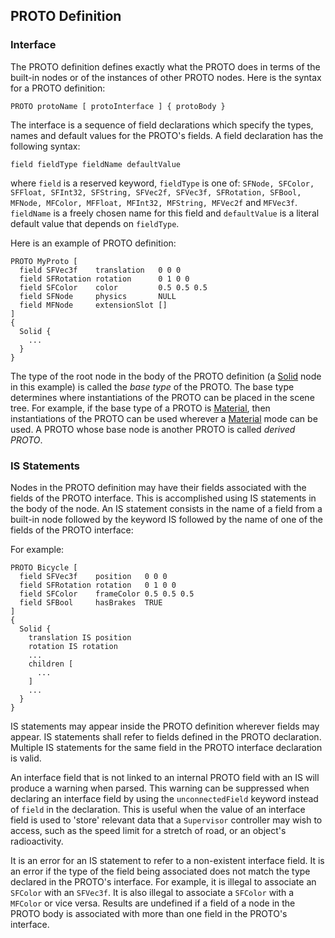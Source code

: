 ## PROTO Definition

### Interface

The PROTO definition defines exactly what the PROTO does in terms of the
built-in nodes or of the instances of other PROTO nodes. Here is the syntax for
a PROTO definition:

```
PROTO protoName [ protoInterface ] { protoBody }
```

The interface is a sequence of field declarations which specify the types, names
and default values for the PROTO's fields. A field declaration has the following syntax:

```
field fieldType fieldName defaultValue
```

where `field` is a reserved keyword, `fieldType` is one of: `SFNode, SFColor,
SFFloat, SFInt32, SFString, SFVec2f, SFVec3f, SFRotation, SFBool, MFNode,
MFColor, MFFloat, MFInt32, MFString, MFVec2f` and `MFVec3f`. `fieldName` is a
freely chosen name for this field and `defaultValue` is a literal default value
that depends on `fieldType`.

Here is an example of PROTO definition:

```
PROTO MyProto [
  field SFVec3f    translation   0 0 0
  field SFRotation rotation      0 1 0 0
  field SFColor    color         0.5 0.5 0.5
  field SFNode     physics       NULL
  field MFNode     extensionSlot []
]
{
  Solid {
    ...
  }
}
```

The type of the root node in the body of the PROTO definition (a
[Solid](solid.md) node in this example) is called the *base type* of the PROTO.
The base type determines where instantiations of the PROTO can be placed in the
scene tree. For example, if the base type of a PROTO is [Material](material.md),
then instantiations of the PROTO can be used wherever a [Material](material.md)
mode can be used. A PROTO whose base node is another PROTO is called *derived
PROTO*.

### IS Statements

Nodes in the PROTO definition may have their fields associated with the fields
of the PROTO interface. This is accomplished using IS statements in the body of
the node. An IS statement consists in the name of a field from a built-in node
followed by the keyword IS followed by the name of one of the fields of the
PROTO interface:

For example:

```
PROTO Bicycle [
  field SFVec3f    position   0 0 0
  field SFRotation rotation   0 1 0 0
  field SFColor    frameColor 0.5 0.5 0.5
  field SFBool     hasBrakes  TRUE
]
{
  Solid {
    translation IS position
    rotation IS rotation
    ...
    children [
      ...
    ]
    ...
  }
}
```

IS statements may appear inside the PROTO definition wherever fields may appear.
IS statements shall refer to fields defined in the PROTO declaration. Multiple
IS statements for the same field in the PROTO interface declaration is valid.

An interface field that is not linked to an internal PROTO field with an IS will
produce a warning when parsed. This warning can be suppressed when declaring an
interface field by using the `unconnectedField` keyword instead of `field` in the
declaration. This is useful when the value of an interface field is used to 'store'
relevant data that a `Supervisor` controller may wish to access, such as the speed
limit for a stretch of road, or an object's radioactivity.

It is an error for an IS statement to refer to a non-existent interface field.
It is an error if the type of the field being associated does not match the type
declared in the PROTO's interface. For example, it is illegal to associate an
`SFColor` with an `SFVec3f`. It is also illegal to associate a `SFColor` with a
`MFColor` or vice versa. Results are undefined if a field of a node in the PROTO
body is associated with more than one field in the PROTO's interface.
